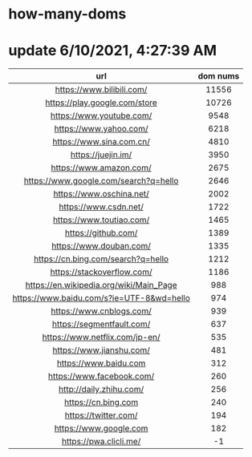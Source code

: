 # how-many-doms

# update 6/10/2021, 4:27:39 AM

url | dom nums
:-: | :-:
https://www.bilibili.com/ | 11556
https://play.google.com/store | 10726
https://www.youtube.com/ | 9548
https://www.yahoo.com/ | 6218
https://www.sina.com.cn/ | 4810
https://juejin.im/ | 3950
https://www.amazon.com/ | 2675
https://www.google.com/search?q=hello | 2646
https://www.oschina.net/ | 2002
https://www.csdn.net/ | 1722
https://www.toutiao.com/ | 1465
https://github.com/ | 1389
https://www.douban.com/ | 1335
https://cn.bing.com/search?q=hello | 1212
https://stackoverflow.com/ | 1186
https://en.wikipedia.org/wiki/Main_Page | 988
https://www.baidu.com/s?ie=UTF-8&wd=hello | 974
https://www.cnblogs.com/ | 939
https://segmentfault.com/ | 637
https://www.netflix.com/jp-en/ | 535
https://www.jianshu.com/ | 481
https://www.baidu.com | 312
https://www.facebook.com/ | 260
http://daily.zhihu.com/ | 256
https://cn.bing.com | 240
https://twitter.com/ | 194
https://www.google.com | 182
https://pwa.clicli.me/ | -1
